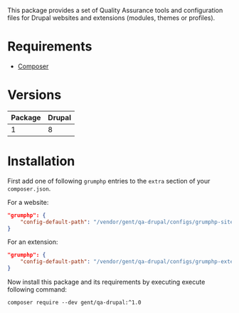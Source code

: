 This package provides a set of Quality Assurance tools and configuration files for
Drupal websites and extensions (modules, themes or profiles).


# Requirements

* [Composer](https://getcomposer.org)


# Versions

| Package | Drupal |
| ------- | ------ |
| 1       | 8      |


# Installation

First add one of following `grumphp` entries to the `extra` section of your `composer.json`.

For a website:

```json
"grumphp": {
    "config-default-path": "/vendor/gent/qa-drupal/configs/grumphp-site.yml"
}
```

For an extension:

```json
"grumphp": {
    "config-default-path": "/vendor/gent/qa-drupal/configs/grumphp-extension.yml"
}
```

Now install this package and its requirements by executing execute following command:
<pre><code>composer require --dev gent/qa-drupal:^1.0</code></pre>
